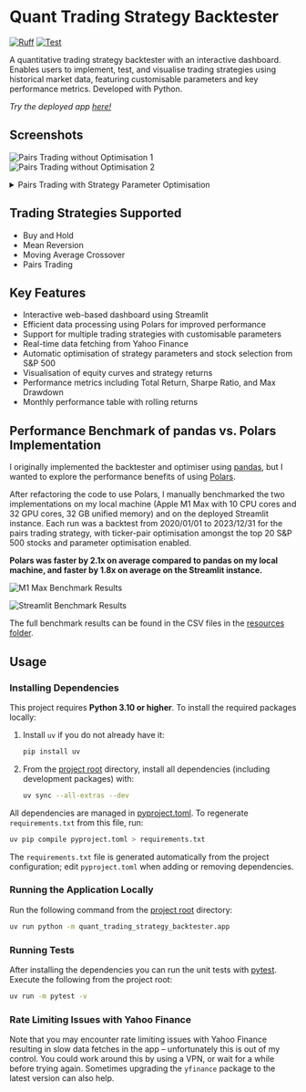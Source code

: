# Quant Trading Strategy Backtester

[![Ruff](https://img.shields.io/endpoint?url=https://raw.githubusercontent.com/astral-sh/ruff/main/assets/badge/v2.json)](https://github.com/astral-sh/ruff)
[![Test](https://github.com/IsaacCheng9/quant-trading-strategy-backtester/actions/workflows/test.yml/badge.svg)](https://github.com/IsaacCheng9/quant-trading-strategy-backtester/actions/workflows/test.yml)

A quantitative trading strategy backtester with an interactive dashboard.
Enables users to implement, test, and visualise trading strategies using
historical market data, featuring customisable parameters and key performance
metrics. Developed with Python.

_Try the deployed app
[here!](https://quant-trading-strategy-backtester.streamlit.app/)_

## Screenshots

![Pairs Trading without Optimisation 1](./resources/screenshots/pairs_trading_no_optimisation_1.png)
![Pairs Trading without Optimisation 2](./resources/screenshots/pairs_trading_no_optimisation_2.png)

<!-- markdownlint-disable-next-line MD033 -->
<details>
<!-- markdownlint-disable-next-line MD033 -->
<summary>Pairs Trading with Strategy Parameter Optimisation</summary>

![Pairs Trading ](./resources/screenshots/pairs_trading_optimised_strategy_parameters.png)

</details>

## Trading Strategies Supported

- Buy and Hold
- Mean Reversion
- Moving Average Crossover
- Pairs Trading

## Key Features

- Interactive web-based dashboard using Streamlit
- Efficient data processing using Polars for improved performance
- Support for multiple trading strategies with customisable parameters
- Real-time data fetching from Yahoo Finance
- Automatic optimisation of strategy parameters and stock selection from S&P 500
- Visualisation of equity curves and strategy returns
- Performance metrics including Total Return, Sharpe Ratio, and Max Drawdown
- Monthly performance table with rolling returns

## Performance Benchmark of pandas vs. Polars Implementation

I originally implemented the backtester and optimiser using
[pandas](https://pandas.pydata.org/), but I wanted to explore the performance
benefits of using [Polars](https://pola.rs/).

After refactoring the code to use Polars, I manually benchmarked the two
implementations on my local machine (Apple M1 Max with 10 CPU cores and 32 GPU
cores, 32 GB unified memory) and on the deployed Streamlit instance. Each run
was a backtest from 2020/01/01 to 2023/12/31 for the pairs trading strategy,
with ticker-pair optimisation amongst the top 20 S&P 500 stocks and parameter
optimisation enabled.

**Polars was faster by 2.1x on average compared to pandas on my local**
**machine, and faster by 1.8x on average on the Streamlit instance.**

![M1 Max Benchmark Results](./resources/m1_max_benchmark_results.png)

![Streamlit Benchmark Results](./resources/streamlit_benchmark_results.png)

The full benchmark results can be found in the CSV files in the
[resources folder](./resources).

## Usage

### Installing Dependencies

This project requires **Python 3.10 or higher**. To install the required
packages locally:

1. Install `uv` if you do not already have it:

   ```bash
   pip install uv
   ```

2. From the [project root](./) directory, install all dependencies (including
   development packages) with:

   ```bash
   uv sync --all-extras --dev
   ```

All dependencies are managed in [pyproject.toml](./pyproject.toml). To regenerate
`requirements.txt` from this file, run:

```bash
uv pip compile pyproject.toml > requirements.txt
```
The `requirements.txt` file is generated automatically from the project
configuration; edit `pyproject.toml` when adding or removing dependencies.

### Running the Application Locally

Run the following command from the [project root](./) directory:

```bash
uv run python -m quant_trading_strategy_backtester.app
```

### Running Tests

After installing the dependencies you can run the unit tests with
[pytest](https://docs.pytest.org/). Execute the following from the project root:

```bash
uv run -m pytest -v
```

### Rate Limiting Issues with Yahoo Finance

Note that you may encounter rate limiting issues with Yahoo Finance resulting in
slow data fetches in the app – unfortunately this is out of my control. You
could work around this by using a VPN, or wait for a while before trying again.
Sometimes upgrading the `yfinance` package to the latest version can also help.
